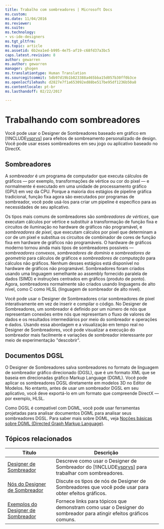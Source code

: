 ```yaml
---
title: Trabalho com sombreadores | Microsoft Docs
ms.custom: 
ms.date: 11/04/2016
ms.reviewer: 
ms.suite: 
ms.technology:
- vs-ide-designers
ms.tgt_pltfrm: 
ms.topic: article
ms.assetid: 6b2ea1ed-b995-4e75-af19-c68fd37a3bc5
caps.latest.revision: 8
author: gewarren
ms.author: gewarren
manager: ghogen
ms.translationtype: Human Translation
ms.sourcegitcommit: 5db97d19b1b823388a465bba15d057b30ff0b3ce
ms.openlocfilehash: d2827e7f1a653092ed88be517be95df1236b50a8
ms.contentlocale: pt-br
ms.lasthandoff: 02/22/2017

---
```

# <a name="working-with-shaders"></a>Trabalhando com sombreadores
Você pode usar o Designer de Sombreadores baseado em gráfico em [!INCLUDE[vsprvs](../code-quality/includes/vsprvs_md.md)] para efeitos de sombreamento personalizado de design. Você pode usar esses sombreadores em seu jogo ou aplicativo baseado no DirectX.  
  
## <a name="shaders"></a>Sombreadores  
 A *sombreador* é um programa de computador que executa cálculos de gráficos — por exemplo, transformações de vértice ou cor do pixel — e normalmente é executado em uma unidade de processamento gráfico (GPU) em vez da CPU. Porque a maioria dos estágios de pipeline gráfica tradicional, função fixa agora são executados por programas de sombreador, você pode usá-los para criar um pipeline é específico para as necessidades de seu aplicativo.  
  
 Os tipos mais comuns de sombreadores são *sombreadores de vértices*, que executam cálculos por vértice e substituir a transformação de função fixa e circuitos de iluminação no hardware de gráficos não programável, e *sombreadores de pixel*, que executam cálculos por pixel que determinam a cor de um pixel e substitua os circuitos de combinador de cores de função fixa em hardware de gráficos não programáveis. O hardware de gráficos moderno tornou ainda mais tipos de sombreadores possíveis —*sombreadores convexos*, *sombreadores de domínio* e *sombreadores de geometria* para cálculos de gráficos e *sombreadores de computação* para cálculos não gráficos. Nenhum desses estágios está disponível no hardware de gráficos não programável. Sombreadores foram criados usando uma linguagem semelhante ao assembly fornecido paralela de dados (SIMD) e instruções centrados em gráficos (produto de ponto). Agora, sombreadores normalmente são criados usando linguagens de alto nível, como C como HLSL (linguagem de sombreador de alto nível).  
  
 Você pode usar o Designer de Sombreadores criar sombreadores de pixel interativamente em vez de inserir e compilar o código. No Designer de Sombreadores, um sombreador é definido por um número de nós que representam conexões entre nós que representam o fluxo de valores de dados e os resultados intermediários por meio do sombreador e operações e dados. Usando essa abordagem e a visualização em tempo real no Designer de Sombreadores, você pode visualizar a execução do sombreador mais facilmente e variações de sombreador interessante por meio de experimentação "descobrir".  
  
## <a name="dgsl-documents"></a>Documentos DGSL  
 O Designer de Sombreadores salva sombreadores no formato de linguagem de sombreador gráfico direcionado (DGSL), que é um formato XML que se baseia em direcionadas gráfico Markup Language (DGML). Você pode aplicar os sombreadores DGSL diretamente em modelos 3D no Editor de Modelos. No entanto, antes de usar um sombreador DGSL em seu aplicativo, você deve exportá-lo em um formato que compreende DirectX — por exemplo, HLSL.  
  
 Como DGSL é compatível com DGML, você pode usar ferramentas projetadas para analisar documentos DGML para analisar seus sombreadores DGSL. Para saber mais sobre DGML, veja [Noções básicas sobre DGML (Directed Graph Markup Language)](http://msdn.microsoft.com/library/ee842619.aspx).  
  
## <a name="related-topics"></a>Tópicos relacionados  
  
|Título|Descrição|  
|-----------|-----------------|  
|[Designer de Sombreador](../designers/shader-designer.md)|Descreve como usar o Designer de Sombreador do [!INCLUDE[vsprvs](../code-quality/includes/vsprvs_md.md)] para trabalhar com sombreadores.|  
|[Nós do Designer de Sombreador](../designers/shader-designer-nodes.md)|Discute os tipos de nós de Designer de Sombreadores que você pode usar para obter efeitos gráficos.|  
|[Exemplos do Designer de Sombreador](../designers/shader-designer-examples.md)|Fornece links para tópicos que demonstram como usar o Designer do sombreador para atingir efeitos gráficos comuns.|
